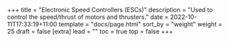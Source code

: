+++
title = "Electronic Speed Controllers (ESCs)"
description = "Used to control the speed/thrust of motors and thrusters."
date = 2022-10-11T17:33:19+11:00
template = "docs/page.html"
sort_by = "weight"
weight = 25
draft = false
[extra]
lead = ""
toc = true
top = false
+++